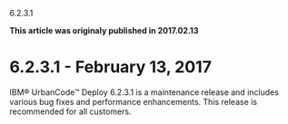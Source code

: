 





6.2.3.1

**This article was originaly published in 2017.02.13**


6.2.3.1 - February 13, 2017
===========================




IBM® UrbanCode™ Deploy 6.2.3.1 is a maintenance release and includes various bug fixes and performance enhancements. This release is recommended for all customers.










